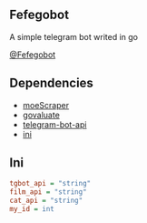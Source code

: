 ## Fefegobot

A simple telegram bot writed in go

[@Fefegobot](https://t.me/fefegobot)


## Dependencies

- [moeScraper](https://github.com/Fefefo/moeScraper)
- [govaluate](https://github.com/Knetic/govaluate)
- [telegram-bot-api](https://github.com/go-telegram-bot-api/telegram-bot-api)
- [ini](https://github.com/go-ini/ini/tree/v1.60.0)


## Ini

```ini
tgbot_api = "string"
film_api = "string"
cat_api = "string"
my_id = int
```
